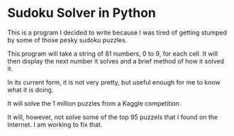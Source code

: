 # Sudoku Solver in Python

This is a program I decided to write because I was tired of getting stumped by
some of those pesky sudoku puzzles.

This program will take a string of 81 numbers, 0 to 9, for each cell.  It will then display 
the next number it solves and a brief method of how it solved it.

In its current form, it is not very pretty, but useful enough for me to know what it is doing.

It will solve the 1 million puzzles from a Kaggle competition.

It will, however, not solve some of the top 95 puzzels that I found on the Internet.  I am
working to fix that.

